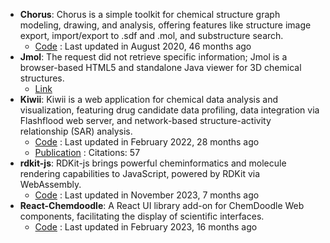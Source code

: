 - **Chorus**: Chorus is a simple toolkit for chemical structure graph modeling, drawing, and analysis, offering features like structure image export, import/export to .sdf and .mol, and substructure search.
	- [Code](https://github.com/mojaie/chorus) : Last updated in August 2020, 46 months ago
- **Jmol**: The request did not retrieve specific information; Jmol is a browser-based HTML5 and standalone Java viewer for 3D chemical structures.
	- [Link](http://jmol.sourceforge.net/)
- **Kiwii**: Kiwii is a web application for chemical data analysis and visualization, featuring drug candidate data profiling, data integration via Flashflood web server, and network-based structure-activity relationship (SAR) analysis.
	- [Code](https://github.com/mojaie/kiwiii?tab=readme-ov-file) : Last updated in February 2022, 28 months ago
	- [Publication](https://doi.org/10.1007/s10822-014-9760-0) : Citations: 57
- **rdkit-js**: RDKit-js brings powerful cheminformatics and molecule rendering capabilities to JavaScript, powered by RDKit via WebAssembly.
	- [Code](https://github.com/rdkit/rdkit-js) : Last updated in November 2023, 7 months ago
- **React-Chemdoodle**: A React UI library add-on for ChemDoodle Web components, facilitating the display of scientific interfaces.
	- [Code](https://github.com/melaniebrgr/react-chemdoodleweb) : Last updated in February 2023, 16 months ago
